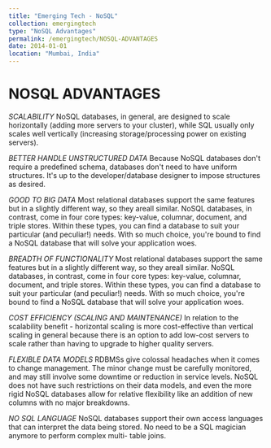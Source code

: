 ```yaml
---
title: "Emerging Tech - NoSQL"
collection: emergingtech
type: "NoSQL Advantages"
permalink: /emergingtech/NOSQL-ADVANTAGES
date: 2014-01-01
location: "Mumbai, India"
---
```



NOSQL ADVANTAGES
======

*SCALABILITY*
NoSQL databases, in general, are designed to scale horizontally (adding more servers to your cluster),
while SQL usually only scales well vertically (increasing storage/processing power on existing servers).

*BETTER HANDLE UNSTRUCTURED DATA*
Because NoSQL databases don't require a predefined schema, databases don't need to have uniform structures.
It's up to the developer/database designer to impose structures as desired.

*GOOD TO BIG DATA*
Most relational databases support the same features but in a slightly different way, so they areall similar.
NoSQL databases, in contrast, come in four core types: key-value, columnar, document, and triple stores.
Within these types, you can find a database to suit your particular (and peculiar!) needs. With so much choice,
you're bound to find a NoSQL database that will solve your application woes.

*BREADTH OF FUNCTIONALITY*
Most relational databases support the same features but in a slightly different way, so they areall similar.
NoSQL databases, in contrast, come in four core types: key-value, columnar, document, and triple stores.
Within these types, you can find a database to suit your particular (and peculiar!) needs. With so much choice, you're bound to find a NoSQL database that will solve your application woes.

*COST EFFICIENCY (SCALING AND MAINTENANCE)*
In relation to the scalability benefit - horizontal scaling is more cost-effective than vertical scaling in general because
there is an option to add low-cost servers to scale rather than having to upgrade to higher quality servers.

*FLEXIBLE DATA MODELS*
RDBMSs give colossal headaches when it comes to change management. The minor change must be carefully monitored, and may still
involve some downtime or reduction in service levels. NoSQL does not have such restrictions on their data models, and even the
more rigid NoSQL databases allow for relative flexibility like an addition of new columns with no major breakdowns.

*NO SQL LANGUAGE*
NoSQL databases support their own access languages that can interpret the data being stored.
No need to be a SQL magician anymore to perform complex multi- table joins.